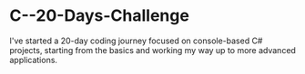 # C--20-Days-Challenge
I've started a 20-day coding journey focused on console-based C# projects, starting from the basics and working my way up to more advanced applications.

